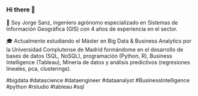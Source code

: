### Hi there 👋

👔 Soy Jorge Sanz, ingeniero agrónomo especializado en Sistemas de Información Geográfica (GIS) con 4 años de experiencia en el sector.

🎓 Actualmente estudiando el Máster en Big Data & Business Analytics por la Universidad Complutense de Madrid formándome en el desarrollo de bases de datos (SQL, NoSQL), programación (Python, R), Business Intelligence (Tableau), Minería de datos y análisis predictivos (regresiones lineales, pca, clusterings).

#bigdata #datascience #dataengineer #dataanalyst #BusinessIntelligence #python #rstudio #tableau #sql

